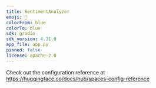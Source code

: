 ```yaml
---
title: SentimentAnalyzer
emoji: 🏢
colorFrom: blue
colorTo: blue
sdk: gradio
sdk_version: 4.31.0
app_file: app.py
pinned: false
license: apache-2.0
---
```


Check out the configuration reference at https://huggingface.co/docs/hub/spaces-config-reference
